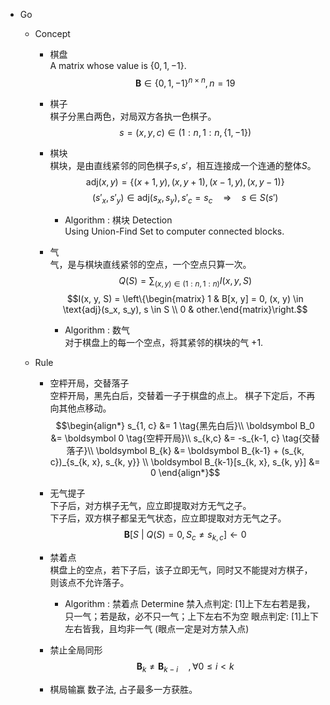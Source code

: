 * Go
  - Concept
    - 棋盘  
      A matrix whose value is $\{0, 1, -1\}$.
      $$\boldsymbol B \in \{0, 1, -1\}^{n \times n}, n = 19$$

    - 棋子  
      棋子分黑白两色，对局双方各执一色棋子。
      $$s = (x, y, c) \in (1:n, 1:n, \{1, -1\})  \tag{棋分黑白}$$

    - 棋块  
      棋块，是由直线紧邻的同色棋子$s, s'$，相互连接成一个连通的整体$S$。
      $$\text{adj}(x, y) = \{(x+1, y), (x, y+1), (x-1, y), (x, y-1)\}  \tag{紧邻}$$
      $$(s'_x, s'_y) \in \text{adj}(s_x, s_y),  s'_c = s_c \quad \Rightarrow \quad s \in S(s')  \tag{棋块 S}$$

      - Algorithm : 棋块 Detection  
        Using Union-Find Set to computer connected blocks.

    - 气  
      气，是与棋块直线紧邻的空点，一个空点只算一次。  
      $$Q(S) = \sum_{(x, y) \in (1:n, 1:n)} I(x, y, S)$$
      $$I(x, y, S) = \left\{\begin{matrix} 1 & B[x, y] = 0, (x, y) \in \text{adj}(s_x, s_y), s \in S \\ 0 & other.\end{matrix}\right.$$

      - Algorithm : 数气  
        对于棋盘上的每一个空点，将其紧邻的棋块的气 +1.

  - Rule 
    - 空枰开局，交替落子  
      空枰开局，黑先白后，交替着一子于棋盘的点上。
      棋子下定后，不再向其他点移动。
      $$\begin{align*}
        s_{1, c} &= 1  \tag{黑先白后}\\
        \boldsymbol B_0 &= \boldsymbol 0  \tag{空枰开局}\\
        s_{k,c} &= -s_{k-1, c}  \tag{交替落子}\\
        \boldsymbol B_{k} &= \boldsymbol B_{k-1} + (s_{k, c})_{s_{k, x}, s_{k, y}}  \\
        \boldsymbol B_{k-1}[s_{k, x}, s_{k, y}] &= 0
      \end{align*}$$

    - 无气提子  
      下子后，对方棋子无气，应立即提取对方无气之子。  
      下子后，双方棋子都呈无气状态，应立即提取对方无气之子。
      $$\boldsymbol B[S \ |\ Q(S) = 0, S_c \neq s_{k,c}] \gets 0$$

    - 禁着点  
      棋盘上的空点，若下子后，该子立即无气，同时又不能提对方棋子，则该点不允许落子。

      - Algorithm : 禁着点 Determine
        禁入点判定: [1]上下左右若是我，只一气；若是敌，必不只一气；上下左右不为空
        眼点判定:   [1]上下左右皆我，且均非一气 (眼点一定是对方禁入点)

    - 禁止全局同形
      $$\boldsymbol B_k \neq \boldsymbol B_{k-i}  \quad,  \forall 0 \le i < k$$

    - 棋局输赢
      数子法, 占子最多一方获胜。